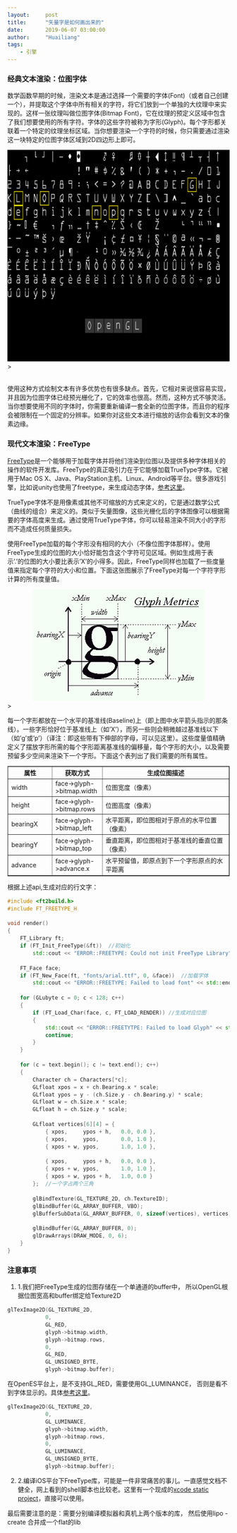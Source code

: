 ```yaml
---
layout:     post
title:      "矢量字是如何画出来的"
date:       2019-06-07 03:00:00
author:     "Huailiang"
tags:
    - 引擎
---
```



### 经典文本渲染：位图字体


数学函数早期的时候，渲染文本是通过选择一个需要的字体(Font)（或者自己创建一个），并提取这个字体中所有相关的字符，将它们放到一个单独的大纹理中来实现的。这样一张纹理叫做位图字体(Bitmap Font)，它在纹理的预定义区域中包含了我们想要使用的所有字符。字体的这些字符被称为字形(Glyph)。每个字形都关联着一个特定的纹理坐标区域。当你想要渲染一个字符的时候，你只需要通过渲染这一块特定的位图字体区域到2D四边形上即可。

<center>
    <img src="/img/post-engine/bitmapfont.png" height="480"/>
</center>><br><br>


使用这种方式绘制文本有许多优势也有很多缺点。首先，它相对来说很容易实现，并且因为位图字体已经预光栅化了，它的效率也很高。然而，这种方式不够灵活。当你想要使用不同的字体时，你需要重新编译一套全新的位图字体，而且你的程序会被限制在一个固定的分辨率。如果你对这些文本进行缩放的话你会看到文本的像素边缘。


### 现代文本渲染：FreeType

[FreeType][i1]是一个能够用于加载字体并将他们渲染到位图以及提供多种字体相关的操作的软件开发库。FreeType的真正吸引力在于它能够加载TrueType字体。它被用于Mac OS X、Java、PlayStation主机、Linux、Android等平台。很多游戏引擎，比如说unity也使用了freetype，来生成动态字体，[参考这里][i2]。

TrueType字体不是用像素或其他不可缩放的方式来定义的，它是通过数学公式（曲线的组合）来定义的。类似于矢量图像，这些光栅化后的字体图像可以根据需要的字体高度来生成。通过使用TrueType字体，你可以轻易渲染不同大小的字形而不造成任何质量损失。


使用FreeType加载的每个字形没有相同的大小（不像位图字体那样）。使用FreeType生成的位图的大小恰好能包含这个字符可见区域。例如生成用于表示’.’的位图的大小要比表示’X’的小得多。因此，FreeType同样也加载了一些度量值来指定每个字符的大小和位置。下面这张图展示了FreeType对每一个字符字形计算的所有度量值。

<center>
    <img src="/img/post-engine/glyph.png" />
</center>><br>

每一个字形都放在一个水平的基准线(Baseline)上（即上图中水平箭头指示的那条线）。一些字形恰好位于基准线上（如’X’），而另一些则会稍微越过基准线以下（如’g’或’p’）（译注：即这些带有下伸部的字母，可以见这里）。这些度量值精确定义了摆放字形所需的每个字形距离基准线的偏移量，每个字形的大小，以及需要预留多少空间来渲染下一个字形。下面这个表列出了我们需要的所有属性。


<table border="1">
 <tr>
    <th width="96">属性</th>
    <th>获取方式</th>
    <th width="380">生成位图描述</th>
</tr>
<tr>
    <td>width  </td>
    <td>face->glyph->bitmap.width</td>
    <td>位图宽度（像素） </td>
</tr>            
<tr>
    <td>height  </td>
    <td>face->glyph->bitmap.rows</td>
    <td>位图高度（像素） </td>
</tr>            
<tr>
    <td>bearingX  </td>
    <td>face->glyph->bitmap_left</td>
    <td>水平距离，即位图相对于原点的水平位置（像素）</td>
</tr>            
<tr>
    <td>bearingY  </td>
    <td>face->glyph->bitmap_top</td>
    <td>垂直距离，即位图相对于基准线的垂直位置（像素） </td>
</tr>            
<tr>
    <td>advance  </td>
    <td>face->glyph->advance.x</td>
    <td>水平预留值，即原点到下一个字形原点的水平距离 </td>
</tr>                
</table>


根据上述api,生成对应的行文字：

```c++
#include <ft2build.h>
#include FT_FREETYPE_H 

void render()
{
    FT_Library ft;
    if (FT_Init_FreeType(&ft))  //初始化
        std::cout << "ERROR::FREETYPE: Could not init FreeType Library" << std::endl;

    FT_Face face;
    if (FT_New_Face(ft, "fonts/arial.ttf", 0, &face))  //加载字体
        std::cout << "ERROR::FREETYPE: Failed to load font" << std::endl;

    for (GLubyte c = 0; c < 128; c++)
    {
        if (FT_Load_Char(face, c, FT_LOAD_RENDER)) //生成对应位图
        {
            std::cout << "ERROR::FREETYTPE: Failed to load Glyph" << std::endl;
            continue;
        }
    }

    for (c = text.begin(); c != text.end(); c++)
    { 
        Character ch = Characters[*c];
        GLfloat xpos = x + ch.Bearing.x * scale;
        GLfloat ypos = y - (ch.Size.y - ch.Bearing.y) * scale;
        GLfloat w = ch.Size.x * scale;
        GLfloat h = ch.Size.y * scale;
        
        GLfloat vertices[6][4] = {
            { xpos,     ypos + h,   0.0, 0.0 },
            { xpos,     ypos,       0.0, 1.0 },
            { xpos + w, ypos,       1.0, 1.0 },
            
            { xpos,     ypos + h,   0.0, 0.0 },
            { xpos + w, ypos,       1.0, 1.0 },
            { xpos + w, ypos + h,   1.0, 0.0 }
        };  //一个字占两个三角
        
        glBindTexture(GL_TEXTURE_2D, ch.TextureID);
        glBindBuffer(GL_ARRAY_BUFFER, VBO);
        glBufferSubData(GL_ARRAY_BUFFER, 0, sizeof(vertices), vertices); 
        
        glBindBuffer(GL_ARRAY_BUFFER, 0);
        glDrawArrays(DRAW_MODE, 0, 6);
    }
}

```

### 注意事项

1. 1.我们把FreeType生成的位图存储在一个单通道的buffer中， 所以OpenGL根据位图宽高和buffer绑定给Texture2D

```c++
glTexImage2D(GL_TEXTURE_2D, 
            0, 
            GL_RED, 
            glyph->bitmap.width, 
            glyph->bitmap.rows, 
            0, 
            GL_RED, 
            GL_UNSIGNED_BYTE, 
            glyph->bitmap.buffer);
```

在OpenES平台上，是不支持GL_RED，需要使用GL_LUMINANCE， 否则是看不到字体显示的。具体[参考这里][i3]。

```c++
glTexImage2D(GL_TEXTURE_2D, 
            0, 
            GL_LUMINANCE, 
            glyph->bitmap.width, 
            glyph->bitmap.rows, 
            0, 
            GL_LUMINANCE, 
            GL_UNSIGNED_BYTE, 
            glyph->bitmap.buffer);
```


2. 2.编译iOS平台下FreeType库，可能是一件非常痛苦的事儿。一直感觉文档不健全，网上看到的shell脚本也比较老。这里有一个现成的[xcode static project][i4]，直接可以使用。

最后需要注意的是：需要分别编译模拟器和真机上两个版本的库， 然后使用lipo -create 合并成一个flat的lib




[i1]: https://www.freetype.org
[i2]: https://docs.unity3d.com/Manual/class-Font.html
[i3]: https://github.com/rougier/freetype-gl/pull/77
[i4]: https://github.com/cdave1/freetype2-ios

